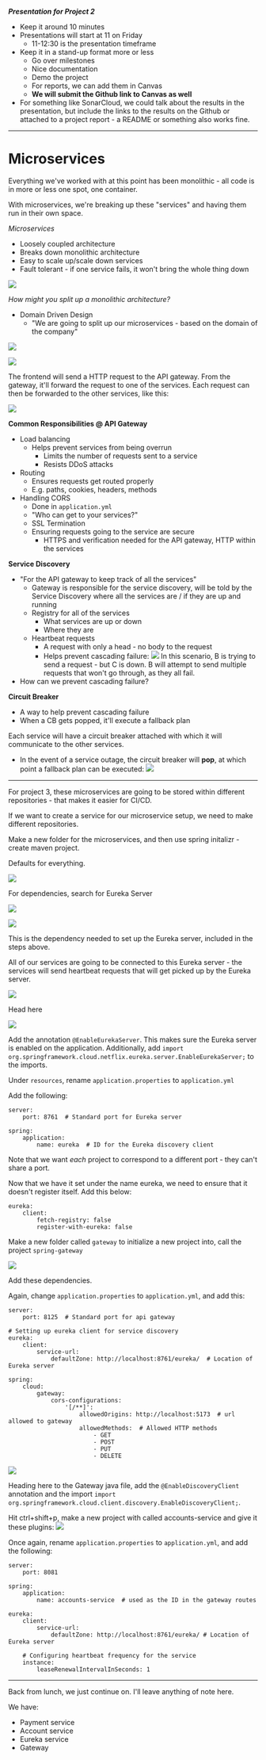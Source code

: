 ***Presentation for Project 2***
 - Keep it around 10 minutes
 - Presentations will start at 11 on Friday
	 - 11-12:30 is the presentation timeframe
 - Keep it in a stand-up format more or less
	 - Go over milestones
	 - Nice documentation
	 - Demo the project
	 - For reports, we can add them in Canvas
	 - **We will submit the Github link to Canvas as well**
 - For something like SonarCloud, we could talk about the results in the presentation, but include the links to the results on the Github or attached to a project report - a README or something also works fine.
 
---

# Microservices

Everything we've worked with at this point has been monolithic - all code is in more or less one spot, one container. 

With microservices, we're breaking up these "services" and having them run in their own space.

*Microservices*
 - Loosely coupled architecture
 - Breaks down monolithic architecture
 - Easy to scale up/scale down services
 - Fault tolerant - if one service fails, it won't bring the whole thing down

![](../Images/Pasted%20image%2020240904101426.png)

*How might you split up a monolithic architecture?*
 - Domain Driven Design
	 - "We are going to split up our microservices - based on the domain of the company"

![](../Images/Pasted%20image%2020240904102013.png)

![](../Images/Pasted%20image%2020240904102506.png)

The frontend will send a HTTP request to the API gateway.
From the gateway, it'll forward the request to one of the services. 
Each request can then be forwarded to the other services, like this:

![](../Images/Pasted%20image%2020240904102600.png)

**Common Responsibilities @ API Gateway**
 - Load balancing
	 - Helps prevent services from being overrun
		 - Limits the number of requests sent to a service
		 - Resists DDoS attacks
 - Routing
	 - Ensures requests get routed properly
	 - E.g. paths, cookies, headers, methods
 - Handling CORS
	 - Done in `application.yml`
	 - "Who can get to your services?"
	 - SSL Termination
	 - Ensuring requests going to the service are secure
		 - HTTPS and verification needed for the API gateway, HTTP within the services

**Service Discovery**
 - "For the API gateway to keep track of all the services"
	 - Gateway is responsible for the service discovery, will be told by the Service Discovery where all the services are / if they are up and running
	 - Registry for all of the services
		 - What services are up or down
		 - Where they are
	 - Heartbeat requests
		 - A request with only a head - no body to the request
		 - Helps prevent cascading failure:
![](../Images/Pasted%20image%2020240904104415.png)
In this scenario, B is trying to send a request - but C is down. B will attempt to send multiple requests that won't go through, as they all fail.
 - How can we prevent cascading failure?

**Circuit Breaker**
 - A way to help prevent cascading failure
 - When a CB gets popped, it'll execute a fallback plan

Each service will have a circuit breaker attached with which it will communicate to the other services.
 - In the event of a service outage, the circuit breaker will **pop**, at which point a fallback plan can be executed:
![](../Images/Pasted%20image%2020240904105103.png)

---

For project 3, these microservices are going to be stored within different repositories - that makes it easier for CI/CD.

If we want to create a service for our microservice setup, we need to make different repositories.

Make a new folder for the microservices, and then use spring initalizr - create maven project.

Defaults for everything.

![](../Images/Pasted%20image%2020240904110857.png)

For dependencies, search for Eureka Server

![](../Images/Pasted%20image%2020240904110935.png)

![](../Images/Pasted%20image%2020240904111035.png)

This is the dependency needed to set up the Eureka server, included in the steps above.

All of our services are going to be connected to this Eureka server - the services will send heartbeat requests that will get picked up by the Eureka server.

![](../Images/Pasted%20image%2020240904111228.png)

Head here

![](../Images/Pasted%20image%2020240904111251.png)

Add the annotation `@EnableEurekaServer`. This makes sure the Eureka server is enabled on the application. Additionally, add `import org.springframework.cloud.netflix.eureka.server.EnableEurekaServer;` to the imports.

Under `resources`, rename `application.properties` to `application.yml`

Add the following:

```
server:
    port: 8761  # Standard port for Eureka server

spring:
    application:
        name: eureka  # ID for the Eureka discovery client
```

Note that we want *each* project to correspond to a different port - they can't share a port.

Now that we have it set under the name eureka, we need to ensure that it doesn't register itself. Add this below:

```
eureka:
    client:
        fetch-registry: false
        register-with-eureka: false
```

Make a new folder called `gateway` to initialize a new project into, call the project `spring-gateway`

![](../Images/Pasted%20image%2020240904112537.png)

Add these dependencies.

Again, change `application.properties` to `application.yml`, and add this:

```
server:
    port: 8125  # Standard port for api gateway
  
# Setting up eureka client for service discovery
eureka:
    client:
        service-url:
            defaultZone: http://localhost:8761/eureka/  # Location of Eureka server
  
spring:
    cloud:
        gateway:
            cors-configurations:
                '[/**]':
                    allowedOrigins: http://localhost:5173  # url allowed to gateway
                    allowedMethods:  # Allowed HTTP methods
                        - GET
                        - POST
                        - PUT
                        - DELETE
```

![](../Images/Pasted%20image%2020240904114059.png)

Heading here to the Gateway java file, add the `@EnableDiscoveryClient` annotation and the import `import org.springframework.cloud.client.discovery.EnableDiscoveryClient;`.

Hit ctrl+shift+p, make a new project with called accounts-service and give it these plugins:
![](../Images/Pasted%20image%2020240904114629.png)

Once again, rename `application.properties` to `application.yml`, and add the following:

```
server:
    port: 8081
  
spring:
    application:
        name: accounts-service  # used as the ID in the gateway routes
  
eureka:
    client:
        service-url:
            defaultZone: http://localhost:8761/eureka/ # Location of Eureka server
  
    # Configuring heartbeat frequency for the service
    instance:
        leaseRenewalIntervalInSeconds: 1
```

---

Back from lunch, we just continue on. I'll leave anything of note here.

We have:
 - Payment service
 - Account service
 - Eureka service
 - Gateway

